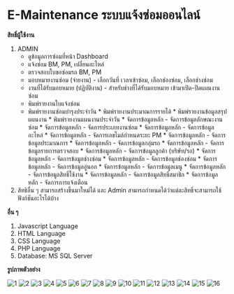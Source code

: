 # E-Maintenance ระบบแจ้งซ่อมออนไลน์

**สิทธิ์ผู้ใช้งาน**  
  1. ADMIN  
      * ดูข้อมูลการซ่อมที่หน้า Dashboard  
      * แจ้งซ่อม BM, PM, เปลี่ยนอะไหล่  
      * ตรวจสอบใบขอซ่อมรถ BM, PM  
      * มอบหมายงานซ่อม (จ่ายงาน) - เลือกวันที่ เวลาเข้าซ่อม, เลือกช่องซ่อม, เลือกช่างซ่อม
      * งานที่ได้รับมอบหมาย (ปฏิบัติงาน) - สำหรับช่างที่ได้รับมอบหมาย เข้ามาเปิด-ปิดแผนงานซ่อม
      * พิมพ์รายงานใบแจ้งซ่อม
      * พิมพ์รายงานซ่อมบำรุงประจำวัน
    * พิมพ์รายงานประมาณการรายได้
    * พิมพ์รายงานข้อมูลสรุปแผนงาน
    * พิมพ์รายงานแผนงานประจำวัน
    * จัดการข้อมูลหลัก - จัดการข้อมูลลักษณะงานซ่อม
    * จัดการข้อมูลหลัก - จัดการประเภทงานซ่อม
    * จัดการข้อมูลหลัก - จัดการข้อมูลอะไหล่
    * จัดการข้อมูลหลัก - จัดการเลขไมล์กำหนดระยะ PM
    * จัดการข้อมูลหลัก - จัดการข้อมูลประมาณการ
    * จัดการข้อมูลหลัก - จัดการข้อมูลกลุ่มรถ
    * จัดการข้อมูลหลัก - จัดการข้อมูลรายการตรวจสอบ
    * จัดการข้อมูลหลัก - จัดการข้อมูลลูกค้า (บริษัท/รถ)
    * จัดการข้อมูลหลัก - จัดการข้อมูลช่างซ่อม
    * จัดการข้อมูลหลัก - จัดการข้อมูลช่องซ่อม
    * จัดการข้อมูลหลัก - จัดการข้อมูลอู่นอก
    * จัดการข้อมูลหลัก - จัดการข้อมูลเมนู
    * จัดการข้อมูลหลัก - จัดการข้อมูลสิทธิ์ใช้งาน
    * จัดการข้อมูลหลัก - จัดการข้อมูลสิทธิ์สมาชิก
    * จัดการข้อมูลหลัก - จัดการการแจ้งเตือน
  2. สิทธิอื่น ๆ สามารถสร้างขึ้นมาใหม่ได้ และ Admin สามารถกำหนดได้ว่าแต่ละสิทธิ์จะสามารถใช้ฟังก์ชันอะไรได้บ้าง  


**อื่น ๆ**
  1. Javascript Language
  2. HTML Language
  3. CSS Language
  4. PHP Language
  5. Database: MS SQL Server  

**รูปภาพตัวอย่าง**

![1](https://github.com/ENOMBAN/MY_PROJECT/blob/main/TOTAL/EMS/image/1.png)
![2](https://github.com/ENOMBAN/MY_PROJECT/blob/main/TOTAL/EMS/image/2.png)
![3](https://github.com/ENOMBAN/MY_PROJECT/blob/main/TOTAL/EMS/image/3.png)
![4](https://github.com/ENOMBAN/MY_PROJECT/blob/main/TOTAL/EMS/image/4.png)
![5](https://github.com/ENOMBAN/MY_PROJECT/blob/main/TOTAL/EMS/image/5.png)
![6](https://github.com/ENOMBAN/MY_PROJECT/blob/main/TOTAL/EMS/image/6.png)
![7](https://github.com/ENOMBAN/MY_PROJECT/blob/main/TOTAL/EMS/image/7.png)
![8](https://github.com/ENOMBAN/MY_PROJECT/blob/main/TOTAL/EMS/image/8.png)
![9](https://github.com/ENOMBAN/MY_PROJECT/blob/main/TOTAL/EMS/image/9.png)
![10](https://github.com/ENOMBAN/MY_PROJECT/blob/main/TOTAL/EMS/image/10.png)
![11](https://github.com/ENOMBAN/MY_PROJECT/blob/main/TOTAL/EMS/image/11.png)
![12](https://github.com/ENOMBAN/MY_PROJECT/blob/main/TOTAL/EMS/image/12.png)
![13](https://github.com/ENOMBAN/MY_PROJECT/blob/main/TOTAL/EMS/image/13.png)
![14](https://github.com/ENOMBAN/MY_PROJECT/blob/main/TOTAL/EMS/image/14.png)
![15](https://github.com/ENOMBAN/MY_PROJECT/blob/main/TOTAL/EMS/image/15.png)
![16](https://github.com/ENOMBAN/MY_PROJECT/blob/main/TOTAL/EMS/image/16.png)

